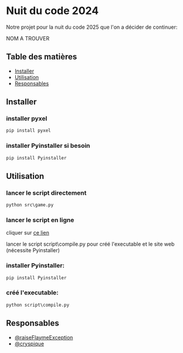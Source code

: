 # Nuit du code 2024

Notre projet pour la nuit du code 2025 que l'on a décider de continuer:

NOM A TROUVER

## Table des matières

- [Installer](#installer)
- [Utilisation](#utilisation)
- [Responsables](#responsables)

## Installer

### installer pyxel
```cmd
pip install pyxel
```
### installer Pyinstaller si besoin
```cmd
pip install Pyinstaller
```
## Utilisation

### lancer le script directement
```cmd
python src\game.py
```
### lancer le script en ligne
cliquer sur [ce lien](https://kitao.github.io/pyxel/wasm/launcher/?play=raiseFlaymeException.ndc-2025.build.pyxapp.game)

lancer le script script\compile.py pour créé l'executable et le site web (nécessite Pyinstaller)
### installer Pyinstaller:
```cmd
pip install Pyinstaller
```
### créé l'executable:
```cmd
python script\compile.py
```

## Responsables

- [@raiseFlaymeException](https://github.com/raiseFlaymeException)
- [@cryspique](https://github.com/cryspique)
